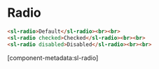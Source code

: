 # Radio

```html preview
<sl-radio>Default</sl-radio><br><br>
<sl-radio checked>Checked</sl-radio><br><br>
<sl-radio disabled>Disabled</sl-radio><br><br>
```

[component-metadata:sl-radio]